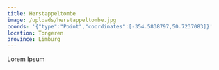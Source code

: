 ```yaml
---
title: Herstappeltombe
image: /uploads/herstappeltombe.jpg
coords: '{"type":"Point","coordinates":[-354.5838797,50.7237083]}'
location: Tongeren
province: Limburg
---
```

Lorem Ipsum